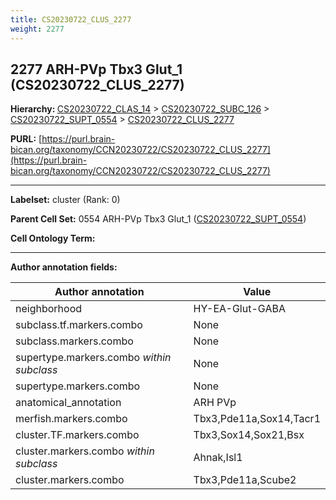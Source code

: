 ```yaml
---
title: CS20230722_CLUS_2277
weight: 2277
---
```

## 2277 ARH-PVp Tbx3 Glut_1 (CS20230722_CLUS_2277)
<b>Hierarchy: </b>
[CS20230722_CLAS_14](../CS20230722_CLAS_14) >
[CS20230722_SUBC_126](../CS20230722_SUBC_126) >
[CS20230722_SUPT_0554](../CS20230722_SUPT_0554) >
[CS20230722_CLUS_2277](../CS20230722_CLUS_2277)

**PURL:** [https://purl.brain-bican.org/taxonomy/CCN20230722/CS20230722_CLUS_2277](https://purl.brain-bican.org/taxonomy/CCN20230722/CS20230722_CLUS_2277)

---


**Labelset:** cluster (Rank: 0)

**Parent Cell Set:** 0554 ARH-PVp Tbx3 Glut_1 ([CS20230722_SUPT_0554](../CS20230722_SUPT_0554))



**Cell Ontology Term:** 

[MARKER GENES.]: #


---

[TRANSFERRED ANNOTATIONS.]: #


[AUTHOR ANNOTATION FIELDS.]: #


**Author annotation fields:**

| Author annotation | Value |
|-------------------|-------|
|neighborhood|HY-EA-Glut-GABA|
|subclass.tf.markers.combo|None|
|subclass.markers.combo|None|
|supertype.markers.combo _within subclass_|None|
|supertype.markers.combo|None|
|anatomical_annotation|ARH PVp|
|merfish.markers.combo|Tbx3,Pde11a,Sox14,Tacr1|
|cluster.TF.markers.combo|Tbx3,Sox14,Sox21,Bsx|
|cluster.markers.combo _within subclass_|Ahnak,Isl1|
|cluster.markers.combo|Tbx3,Pde11a,Scube2|
